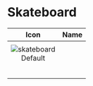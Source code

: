 # Skateboard 

| Icon | Name |
| :--: | :--: | 
| | | | | 
| ![skateboard](https://github.com/user-attachments/assets/ac95d7be-38f7-4693-a76b-483db32fd482)  <br> Default |  | 
| | | | | 
|  <br> | |




